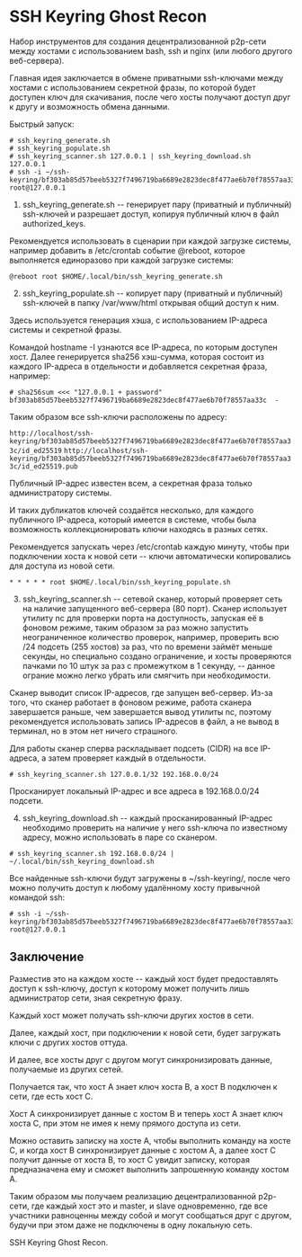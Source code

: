# SSH Keyring Ghost Recon

Набор инструментов для создания децентрализованной p2p-сети между хостами с использованием bash, ssh и nginx (или любого другого веб-сервера).

Главная идея заключается в обмене приватными ssh-ключами между хостами с использованием секретной фразы, по которой будет доступен ключ для скачивания, после чего хосты получают доступ друг к другу и возможность обмена данными.

Быстрый запуск:

```
# ssh_keyring_generate.sh
# ssh_keyring_populate.sh
# ssh_keyring_scanner.sh 127.0.0.1 | ssh_keyring_download.sh
127.0.0.1
# ssh -i ~/ssh-keyring/bf303ab85d57beeb5327f7496719ba6689e2823dec8f477ae6b70f78557aa33c/id_ed25519 root@127.0.0.1
```

1) ssh_keyring_generate.sh -- генерирует пару (приватный и публичный) ssh-ключей и разрешает доступ, копируя публичный ключ в файл authorized_keys.

Рекомендуется использовать в сценарии при каждой загрузке системы, например добавить в /etc/crontab событие @reboot, которое выполняется единоразово при каждой загрузке системы:

```
@reboot root $HOME/.local/bin/ssh_keyring_generate.sh
```

2) ssh_keyring_populate.sh -- копирует пару (приватный и публичный) ssh-ключей в папку /var/www/html открывая общий доступ к ним.

Здесь используется генерация хэша, с использованием IP-адреса системы и секретной фразы.

Командой hostname -I узнаются все IP-адреса, по которым доступен хост. Далее генерируется sha256 хэш-сумма, которая состоит из каждого IP-адреса в отдельности и добавляется секретная фраза, например:

```
# sha256sum <<< "127.0.0.1 + password"
bf303ab85d57beeb5327f7496719ba6689e2823dec8f477ae6b70f78557aa33c  -
```

Таким образом все ssh-ключи расположены по адресу:

`http://localhost/ssh-keyring/bf303ab85d57beeb5327f7496719ba6689e2823dec8f477ae6b70f78557aa33c/id_ed25519`
`http://localhost/ssh-keyring/bf303ab85d57beeb5327f7496719ba6689e2823dec8f477ae6b70f78557aa33c/id_ed25519.pub`

Публичный IP-адрес известен всем, а секретная фраза только администратору системы.

И таких дубликатов ключей создаётся несколько, для каждого публичного IP-адреса, который имеется в системе, чтобы была возможность коллекционировать ключи находясь в разных сетях.

Рекомендуется запускать через /etc/crontab каждую минуту, чтобы при подключении хоста к новой сети -- ключи автоматически копировались для доступа из новой сети.

```
* * * * * root $HOME/.local/bin/ssh_keyring_populate.sh
```

3) ssh_keyring_scanner.sh -- сетевой сканер, который проверяет сеть на наличие запущенного веб-сервера (80 порт). Сканер использует утилиту nc для проверки порта на доступность, запуская её в фоновом режиме, таким образом за раз можно запустить неограниченное количество проверок, например, проверить всю /24 подсеть (255 хостов) за раз, что по времени займёт меньше секунды, но специально создано ограничение, и хосты проверяются пачками по 10 штук за раз с промежутком в 1 секунду, -- данное ограние можно легко убрать или смягчить при необходимости.

Сканер выводит список IP-адресов, где запущен веб-сервер. Из-за того, что сканер работает в фоновом режиме, работа сканера завершается раньше, чем завершается вывод утилиты nc, поэтому рекомендуется использовать запись IP-адресов в файл, а не вывод в терминал, но в этом нет ничего страшного.

Для работы сканер сперва раскладывает подсеть (CIDR) на все IP-адреса, а затем проверяет каждый в отдельности.

```
# ssh_keyring_scanner.sh 127.0.0.1/32 192.168.0.0/24
```

Просканирует локальный IP-адрес и все адреса в 192.168.0.0/24 подсети.

4) ssh_keyring_download.sh -- каждый просканированный IP-адрес необходимо проверить на наличие у него ssh-ключа по известному адресу, можно использовать в паре со сканером.

```
# ssh_keyring_scanner.sh 192.168.0.0/24 | ~/.local/bin/ssh_keyring_download.sh
```

Все найденные ssh-ключи будут загружены в ~/ssh-keyring/, после чего можно получить доступ к любому удалённому хосту привычной командой ssh:

```
# ssh -i ~/ssh-keyring/bf303ab85d57beeb5327f7496719ba6689e2823dec8f477ae6b70f78557aa33c/id_ed25519 root@127.0.0.1
```

## Заключение

Разместив это на каждом хосте -- каждый хост будет предоставлять доступ к ssh-ключу, доступ к которому может получить лишь администратор сети, зная секретную фразу.

Каждый хост может получать ssh-ключи других хостов в сети.

Далее, каждый хост, при подключении к новой сети, будет загружать ключи с других хостов оттуда.

И далее, все хосты друг с другом могут синхронизировать данные, получаемые из других сетей.

Получается так, что хост A знает ключ хоста B, а хост B подключен к сети, где есть хост C.

Хост A синхронизирует данные с хостом B и теперь хост A знает ключ хоста C, при этом не имея к нему прямого доступа из сети.

Можно оставить записку на хосте A, чтобы выполнить команду на хосте C, и когда хост B синхронизирует данные с хостом A, а далее хост C получит данные от хоста B, то хост C увидит записку, которая предназначена ему и сможет выполнить запрошенную команду хостом A.

Таким образом мы получаем реализацию децентрализованной p2p-сети, где каждый хост это и master, и slave одновременно, где все участники равноценны между собой и могут сообщаться друг с другом, будучи при этом даже не подключены в одну локальную сеть.

SSH Keyring Ghost Recon.

